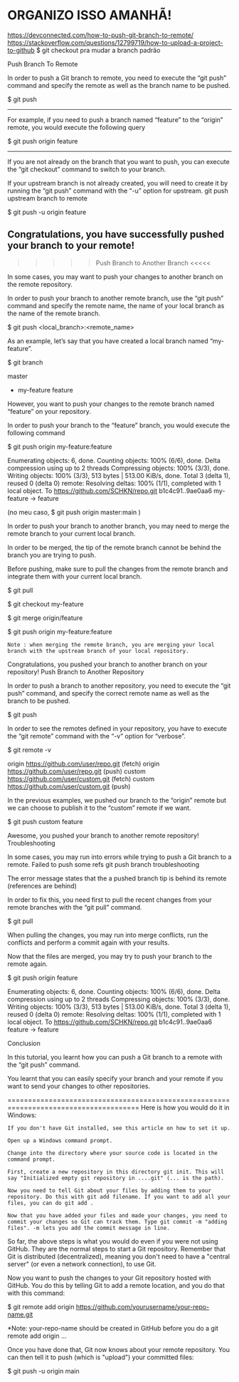 # ORGANIZO ISSO AMANHÃ!

https://devconnected.com/how-to-push-git-branch-to-remote/
https://stackoverflow.com/questions/12799719/how-to-upload-a-project-to-github
$ git checkout <branch> pra mudar a branch padrão

Push Branch To Remote

In order to push a Git branch to remote, you need to execute the “git push” command and specify the remote as well as the branch name to be pushed.

$ git push <remote> <branch>

-----------------------------------------------
For example, if you need to push a branch named “feature” to the “origin” remote, you would execute the following query

$ git push origin feature

-----------------------------------------------
If you are not already on the branch that you want to push, you can execute the “git checkout” command to switch to your branch.

If your upstream branch is not already created, you will need to create it by running the “git push” command with the “-u” option for upstream.
git push upstream branch to remote

$ git push -u origin feature

Congratulations, you have successfully pushed your branch to your remote!
-----------------------------------------------

>>>>> Push Branch to Another Branch <<<<<

In some cases, you may want to push your changes to another branch on the remote repository.

In order to push your branch to another remote branch, use the “git push” command and specify the remote name, the name of your local branch as the name of the remote branch.

$ git push <remote> <local_branch>:<remote_name>

As an example, let’s say that you have created a local branch named “my-feature”.

$ git branch

  master
* my-feature
  feature

However, you want to push your changes to the remote branch named “feature” on your repository.

In order to push your branch to the “feature” branch, you would execute the following command

$ git push origin my-feature:feature

Enumerating objects: 6, done.
Counting objects: 100% (6/6), done.
Delta compression using up to 2 threads
Compressing objects: 100% (3/3), done.
Writing objects: 100% (3/3), 513 bytes | 513.00 KiB/s, done.
Total 3 (delta 1), reused 0 (delta 0)
remote: Resolving deltas: 100% (1/1), completed with 1 local object.
To https://github.com/SCHKN/repo.git
   b1c4c91..9ae0aa6  my-feature -> feature

(no meu caso, $ git push origin master:main )

In order to push your branch to another branch, you may need to merge the remote branch to your current local branch.

In order to be merged, the tip of the remote branch cannot be behind the branch you are trying to push.

Before pushing, make sure to pull the changes from the remote branch and integrate them with your current local branch.

$ git pull

$ git checkout my-feature

$ git merge origin/feature

$ git push origin my-feature:feature

    Note : when merging the remote branch, you are merging your local branch with the upstream branch of your local repository.

Congratulations, you pushed your branch to another branch on your repository!
Push Branch to Another Repository

In order to push a branch to another repository, you need to execute the “git push” command, and specify the correct remote name as well as the branch to be pushed.

$ git push <remote> <branch>

In order to see the remotes defined in your repository, you have to execute the “git remote” command with the “-v” option for “verbose”.

$ git remote -v

origin  https://github.com/user/repo.git (fetch)
origin  https://github.com/user/repo.git (push)
custom  https://github.com/user/custom.git (fetch)
custom  https://github.com/user/custom.git (push)

In the previous examples, we pushed our branch to the “origin” remote but we can choose to publish it to the “custom” remote if we want.

$ git push custom feature

Awesome, you pushed your branch to another remote repository!
Troubleshooting

In some cases, you may run into errors while trying to push a Git branch to a remote.
Failed to push some refs
git push branch troubleshooting

The error message states that the a pushed branch tip is behind its remote (references are behind)

In order to fix this, you need first to pull the recent changes from your remote branches with the “git pull” command.

$ git pull

When pulling the changes, you may run into merge conflicts, run the conflicts and perform a commit again with your results.

Now that the files are merged, you may try to push your branch to the remote again.

$ git push origin feature

Enumerating objects: 6, done.
Counting objects: 100% (6/6), done.
Delta compression using up to 2 threads
Compressing objects: 100% (3/3), done.
Writing objects: 100% (3/3), 513 bytes | 513.00 KiB/s, done.
Total 3 (delta 1), reused 0 (delta 0)
remote: Resolving deltas: 100% (1/1), completed with 1 local object.
To https://github.com/SCHKN/repo.git
   b1c4c91..9ae0aa6  feature -> feature

Conclusion

In this tutorial, you learnt how you can push a Git branch to a remote with the “git push” command.

You learnt that you can easily specify your branch and your remote if you want to send your changes to other repositories.



======================================================================================
Here is how you would do it in Windows:

    If you don't have Git installed, see this article on how to set it up.

    Open up a Windows command prompt.

    Change into the directory where your source code is located in the command prompt.

    First, create a new repository in this directory git init. This will say "Initialized empty git repository in ....git" (... is the path).

    Now you need to tell Git about your files by adding them to your repository. Do this with git add filename. If you want to add all your files, you can do git add .

    Now that you have added your files and made your changes, you need to commit your changes so Git can track them. Type git commit -m "adding files". -m lets you add the commit message in line.

So far, the above steps is what you would do even if you were not using GitHub. They are the normal steps to start a Git repository. Remember that Git is distributed (decentralized), meaning you don't need to have a "central server" (or even a network connection), to use Git.

Now you want to push the changes to your Git repository hosted with GitHub. You do this by telling Git to add a remote location, and you do that with this command:

$ git remote add origin https://github.com/yourusername/your-repo-name.git

*Note: your-repo-name should be created in GitHub before you do a git remote add origin ...

Once you have done that, Git now knows about your remote repository. You can then tell it to push (which is "upload") your committed files:

$ git push -u origin main
